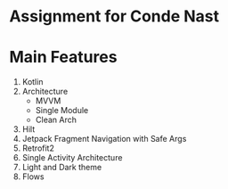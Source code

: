 # Assignment for Conde Nast


# Main Features
1. Kotlin
1. Architecture
   -  MVVM
   - Single Module
   - Clean Arch
1. Hilt
1. Jetpack Fragment Navigation with Safe Args
1. Retrofit2
1. Single Activity Architecture
1. Light and Dark theme
1. Flows

